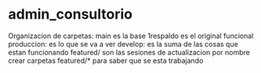 # admin_consultorio
Organizacion de carpetas:
main es la base
1respaldo es el original funcional 
produccion: es lo que se va a ver
develop: es la suma de las cosas que estan funcionando
featured/ son las sesiones de actualizacion por nombre 
crear carpetas featured/* para saber que se esta trabajando